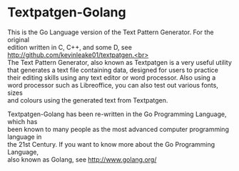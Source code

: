 Textpatgen-Golang
=================
This is the Go Language version of the Text Pattern Generator. For the original<br>
edition written in C, C++, and some D, see http://github.com/kevinleake01/textpatgen.<br>
<br>
The Text Pattern Generator, also known as Textpatgen is a very useful utility<br>
that generates a text file containing data, designed for users to practice<br>
their editing skills using any text editor or word processor. Also using a<br>
word processor such as Libreoffice, you can also test out various fonts, sizes<br>
and colours using the generated text from Textpatgen.<br>

Textpatgen-Golang has been re-written in the Go Programming Language, which has<br>
been known to many people as the most advanced computer programming language in<br>
the 21st Century. If you want to know more about the Go Programming Language,<br>
also known as Golang, see  http://www.golang.org/<br>
<br>

